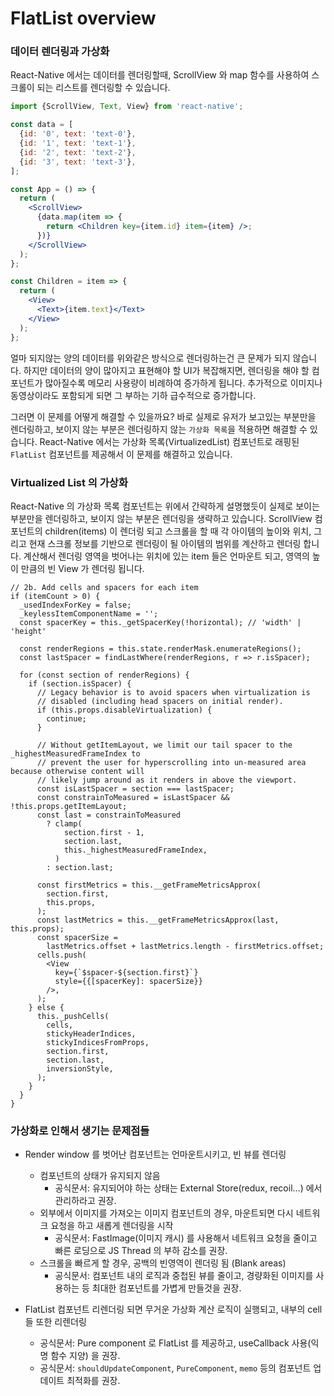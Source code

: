 # FlatList overview

### 데이터 렌더링과 가상화

React-Native 에서는 데이터를 렌더링할때, ScrollView 와 map 함수를 사용하여 스크롤이 되는 리스트를 렌더링할 수 있습니다.

```jsx
import {ScrollView, Text, View} from 'react-native';

const data = [
  {id: '0', text: 'text-0'},
  {id: '1', text: 'text-1'},
  {id: '2', text: 'text-2'},
  {id: '3', text: 'text-3'},
];

const App = () => {
  return (
    <ScrollView>
      {data.map(item => {
        return <Children key={item.id} item={item} />;
      })}
    </ScrollView>
  );
};

const Children = item => {
  return (
    <View>
      <Text>{item.text}</Text>
    </View>
  );
};
```

얼마 되지않는 양의 데이터를 위와같은 방식으로 렌더링하는건 큰 문제가 되지 않습니다.
하지만 데이터의 양이 많아지고 표현해야 할 UI가 복잡해지면, 렌더링을 해야 할 컴포넌트가 많아질수록 메모리 사용량이 비례하여 증가하게 됩니다.
추가적으로 이미지나 동영상이라도 포함되게 되면 그 부하는 기하 급수적으로 증가합니다.

그러면 이 문제를 어떻게 해결할 수 있을까요? 바로 실제로 유저가 보고있는 부분만을 렌더링하고, 보이지 않는 부분은 렌더링하지 않는 `가상화 목록`을 적용하면 해결할 수 있습니다.
React-Native 에서는 가상화 목록(VirtualizedList) 컴포넌트로 래핑된 `FlatList` 컴포넌트를 제공해서 이 문제를 해결하고 있습니다.

### Virtualized List 의 가상화

React-Native 의 가상화 목록 컴포넌트는 위에서 간략하게 설명했듯이 실제로 보이는 부분만을 렌더링하고, 보이지 않는 부분은 렌더링을 생략하고 있습니다.
ScrollView 컴포넌트의 children(items) 이 렌더링 되고 스크롤을 할 때 각 아이템의 높이와 위치, 그리고 현재 스크롤 정보를 기반으로 렌더링이 될 아이템의 범위를 계산하고 렌더링 합니다.
계산해서 렌더링 영역을 벗어나는 위치에 있는 item 들은 언마운트 되고, 영역의 높이 만큼의 빈 View 가 렌더링 됩니다.

```tsx
// 2b. Add cells and spacers for each item
if (itemCount > 0) {
  _usedIndexForKey = false;
  _keylessItemComponentName = '';
  const spacerKey = this._getSpacerKey(!horizontal); // 'width' | 'height'

  const renderRegions = this.state.renderMask.enumerateRegions();
  const lastSpacer = findLastWhere(renderRegions, r => r.isSpacer);

  for (const section of renderRegions) {
    if (section.isSpacer) {
      // Legacy behavior is to avoid spacers when virtualization is
      // disabled (including head spacers on initial render).
      if (this.props.disableVirtualization) {
        continue;
      }

      // Without getItemLayout, we limit our tail spacer to the _highestMeasuredFrameIndex to
      // prevent the user for hyperscrolling into un-measured area because otherwise content will
      // likely jump around as it renders in above the viewport.
      const isLastSpacer = section === lastSpacer;
      const constrainToMeasured = isLastSpacer && !this.props.getItemLayout;
      const last = constrainToMeasured
        ? clamp(
            section.first - 1,
            section.last,
            this._highestMeasuredFrameIndex,
          )
        : section.last;

      const firstMetrics = this.__getFrameMetricsApprox(
        section.first,
        this.props,
      );
      const lastMetrics = this.__getFrameMetricsApprox(last, this.props);
      const spacerSize =
        lastMetrics.offset + lastMetrics.length - firstMetrics.offset;
      cells.push(
        <View
          key={`$spacer-${section.first}`}
          style={{[spacerKey]: spacerSize}}
        />,
      );
    } else {
      this._pushCells(
        cells,
        stickyHeaderIndices,
        stickyIndicesFromProps,
        section.first,
        section.last,
        inversionStyle,
      );
    }
  }
}
```

### 가상화로 인해서 생기는 문제점들

- Render window 를 벗어난 컴포넌트는 언마운트시키고, 빈 뷰를 렌더링

  - 컴포넌트의 상태가 유지되지 않음
    - 공식문서: 유지되어야 하는 상태는 External Store(redux, recoil...) 에서 관리하라고 권장.
  - 외부에서 이미지를 가져오는 이미지 컴포넌트의 경우, 마운트되면 다시 네트워크 요청을 하고 새롭게 렌더링을 시작
    - 공식문서: FastImage(이미지 캐시) 를 사용해서 네트워크 요청을 줄이고 빠른 로딩으로 JS Thread 의 부하 감소를 권장.
  - 스크롤을 빠르게 할 경우, 공백의 빈영역이 렌더링 됨 (Blank areas)
    - 공식문서: 컴포넌트 내의 로직과 중첩된 뷰를 줄이고, 경량화된 이미지를 사용하는 등 최대한 컴포넌트를 가볍게 만들것을 권장.

- FlatList 컴포넌트 리렌더링 되면 무거운 가상화 계산 로직이 실행되고, 내부의 cell 들 또한 리렌더링
  - 공식문서: Pure component 로 FlatList 를 제공하고, useCallback 사용(익명 함수 지양) 을 권장.
  - 공식문서: `shouldUpdateComponent`, `PureComponent`, `memo` 등의 컴포넌트 업데이트 최적화를 권장.
